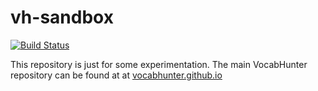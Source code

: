 # vh-sandbox

[![Build Status](https://travis-ci.org/AdamCarroll/vh-sandbox.svg?branch=master)](https://travis-ci.org/AdamCarroll/vh-sandbox)

This repository is just for some experimentation.  The main VocabHunter repository can be found at at [vocabhunter.github.io](http://vocabhunter.github.io/)
